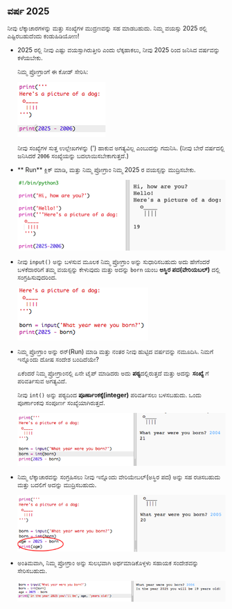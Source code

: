 ## ವರ್ಷ 2025

ನೀವು ಲೆಕ್ಕಾಚಾರಗಳನ್ನು ಮತ್ತು ಸಂಖ್ಯೆಗಳ ಮುದ್ರಣವನ್ನು ಸಹ ಮಾಡಬಹುದು. ನಿಮ್ಮ ವಯಸ್ಸು 2025 ರಲ್ಲಿ ಎಷ್ಟಿರಬಹುದೆಂದು ಕಂಡುಹಿಡಿಯೋಣ!

+ 2025 ರಲ್ಲಿ ನೀವು ಎಷ್ಟು ವಯಸ್ಸಾಗಿರುತ್ತೀರಿ ಎಂದು ಲೆಕ್ಕಹಾಕಲು, ನೀವು 2025 ರಿಂದ ಜನಿಸಿದ ವರ್ಷವನ್ನು ಕಳೆಯಬೇಕು.
    
    ನಿಮ್ಮ ಪ್ರೋಗ್ರಾಂಗೆ ಈ ಕೋಡ್ ಸೇರಿಸಿ:
    
    ![ಸ್ಕ್ರೀನ್‍ಶಾಟ್ (ಪರದೆ ಚಿತ್ರ)](images/me-calc.png)
    
    ನೀವು ಸಂಖ್ಯೆಗಳ ಸುತ್ತ ಉಲ್ಲೇಖಗಳನ್ನು (') ಹಾಕುವ ಅಗತ್ಯವಿಲ್ಲ ಎಂಬುದನ್ನು ಗಮನಿಸಿ. (ನೀವು ಬೇರೆ ವರ್ಷದಲ್ಲಿ ಜನಿಸಿದರೆ ` 2006 ` ಸಂಖ್ಯೆಯನ್ನು ಬದಲಾಯಿಸಬೇಕಾಗುತ್ತದೆ.)

+ ** Run** ಕ್ಲಿಕ್ ಮಾಡಿ, ಮತ್ತು ನಿಮ್ಮ ಪ್ರೋಗ್ರಾಂ ನಿಮ್ಮ 2025 ರ ವಯಸ್ಸನ್ನು ಮುದ್ರಿಸಬೇಕು.
    
    ![ಸ್ಕ್ರೀನ್‍ಶಾಟ್ (ಪರದೆ ಚಿತ್ರ)](images/me-calc-run.png)

+ ನೀವು `input()` ಅನ್ನು ಬಳಸುವ ಮೂಲಕ ನಿಮ್ಮ ಪ್ರೋಗ್ರಾಂ ಅನ್ನು ಸುಧಾರಿಸಬಹುದು ಅದು ಹೇಗೆಂದರೆ ಬಳಕೆದಾರರಿಗೆ ತಮ್ಮ ವಯಸ್ಸನ್ನು ಕೇಳುವುದು ಮತ್ತು ಅದನ್ನು `born` ಯಂಬ **ಅಸ್ಥಿರ ಪದ(ವೇರಿಯಬಲ್)** ದಲ್ಲಿ ಸಂಗ್ರಹಿಸುವುದರಿಂದ.
    
    ![ಸ್ಕ್ರೀನ್‍ಶಾಟ್ (ಪರದೆ ಚಿತ್ರ)](images/me-input.png)

+ ನಿಮ್ಮ ಪ್ರೋಗ್ರಾಂ ಅನ್ನು ರನ್(Run) ಮಾಡಿ ಮತ್ತು ನಂತರ ನೀವು ಹುಟ್ಟಿದ ವರ್ಷವನ್ನು ನಮೂದಿಸಿ. ನಿಮಗೆ ಇನ್ನೊಂದು ದೋಷ ಸಂದೇಶ ಬಂದಿದೆಯೇ?
    
    ಏಕೆಂದರೆ ನಿಮ್ಮ ಪ್ರೋಗ್ರಾಂನಲ್ಲಿ ಏನೇ ಟೈಪ್ ಮಾಡಿದರು ಅದು **ಪಠ್ಯ**ದಲ್ಲಿರುತ್ತದೆ ಮತ್ತು ಅದನ್ನು **ಸಂಖ್ಯೆ** ಗೆ ಪರಿವರ್ತಿಸುವ ಅಗತ್ಯವಿದೆ.
    
    ನೀವು `int()` ಅನ್ನು ಪಠ್ಯದಿಂದ **ಪೂರ್ಣಾಂಕಕ್ಕೆ(integer)** ಪರಿವರ್ತಿಸಲು ಬಳಸಬಹುದು. ಒಂದು ಪೂರ್ಣಾಂಕವು ಸಂಪೂರ್ಣ ಸಂಖ್ಯೆಯಾಗಿರುತ್ತದೆ.
    
    ![ಸ್ಕ್ರೀನ್‍ಶಾಟ್ (ಪರದೆ ಚಿತ್ರ)](images/me-input-test.png)

+ ನಿಮ್ಮ ಲೆಕ್ಕಾಚಾರವನ್ನು ಸಂಗ್ರಹಿಸಲು ನೀವು ಇನ್ನೊಂದು ವೇರಿಯೇಬಲ್(ಅಸ್ಥಿರ ಪದ) ಅನ್ನು ಸಹ ರಚಿಸಬಹುದು ಮತ್ತು ಬದಲಿಗೆ ಅದನ್ನು ಮುದ್ರಿಸಬಹುದು.
    
    ![ಸ್ಕ್ರೀನ್‍ಶಾಟ್ (ಪರದೆ ಚಿತ್ರ)](images/me-result-variable.png)

+ ಅಂತಿಮವಾಗಿ, ನಿಮ್ಮ ಪ್ರೋಗ್ರಾಂ ಅನ್ನು ಸುಲಭವಾಗಿ ಅರ್ಥಮಾಡಿಕೊಳ್ಳಳು ಸಹಾಯಕ ಸಂದೇಶವನ್ನು ಸೇರಿಸಬಹುದು.
    
    ![ಸ್ಕ್ರೀನ್‍ಶಾಟ್ (ಪರದೆ ಚಿತ್ರ)](images/me-message.png)